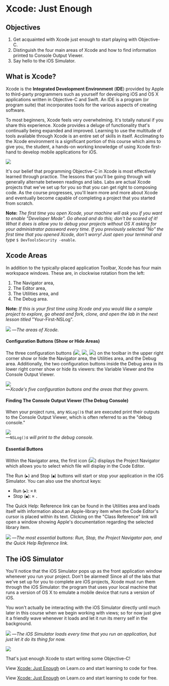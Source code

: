 # Xcode: Just Enough

## Objectives

1. Get acquainted with Xcode just enough to start playing with Objective-C.
2. Distinguish the four main areas of Xcode and how to find information printed to Console Output Viewer.
3. Say hello to the iOS Simulator.

## What is Xcode?

Xcode is the **Integrated Development Environment** (**IDE**) provided by Apple to third-party programmers such as yourself for developing iOS and OS X applications written in Objective-C and Swift. An IDE is a program (or program suite) that incorporates tools for the various aspects of creating software. 

To most beginners, Xcode feels very overwhelming. It's totally natural if you share this experience. Xcode provides a deluge of functionality that's continually being expanded and improved. Learning to use the multitude of tools available through Xcode is an entire set of skills in itself. Acclimating to the Xcode environment is a significant portion of this course which aims to give you, the student, a hands-on working knowledge of using Xcode first-hand to develop mobile applications for iOS.

![](https://curriculum-content.s3.amazonaws.com/reading-ios-xcode/xcode_is_overwhelming.jpg)

It's our belief that programming Objective-C in Xcode is most effectively learned through practice. The lessons that you'll be going through will generally alternate between readings and labs. Labs are actual Xcode projects that we've set up for you so that you can get right to composing code. As the course progresses, you'll learn more and more about Xcode and eventually become capable of completing a project that you started from scratch.

**Note:** *The first time you open Xcode, your machine will ask you if you want to enable "Developer Mode". Go ahead and do this; don't be scared of it! What it does is allow you to debug your projects without OS X asking for your administrator password every time. If you previously selected "No" the first time that you opened Xcode, don't worry! Just open your terminal and type* `$ DevToolsSecurity -enable`.

## Xcode Areas

In addition to the typically-placed application Toolbar, Xcode has four main workspace windows. These are, in clockwise rotation from the left:

1. The Navigator area,
2. The Editor area,
3. The Utilities area, and
4. The Debug area.

**Note:** *If this is your first time using Xcode and you would like a sample project to explore, go ahead and fork, clone, and open the lab in the next lesson titled* "Your-First-NSLog".

![](https://curriculum-content.s3.amazonaws.com/reading-ios-xcode/xcode_areas.png)
—*The areas of Xcode.*

#### Configuration Buttons (Show or Hide Areas)

The three configuration buttons (![][nav_left], ![][nav_middle], ![][nav_right]) on the toolbar in the upper right corner show or hide the Navigator area, the Utilities area, and the Debug area. Additionally, the two configuration buttons inside the Debug area in its lower right corner show or hide its viewers: the Variable Viewer and the Console Output Viewer.

![](https://curriculum-content.s3.amazonaws.com/reading-ios-xcode/xcode_config_buttons.png)  
—*Xcode's five configuration buttons and the areas that they govern.*

#### Finding The Console Output Viewer (The Debug Console)

When your project runs, any `NSLog()`s that are executed print their outputs to the Console Output Viewer, which is often referred to as the "debug console."

![](https://curriculum-content.s3.amazonaws.com/reading-ios-xcode/xcode_nslog_console.png)  
—`NSLog()`*s will print to the debug console.*


#### Essential Buttons

Within the Navigator area, the first icon (![][nav_project]) displays the Project Navigator which allows you to select which file will display in the Code Editor.

The Run (`▶︎`) and Stop (`◼︎`) buttons will start or stop your application in the iOS Simulator. You can also use the shortcut keys: 

  * Run (`▶︎`): `⌘` `R`
  * Stop (`◼︎`): `⌘` `.`

The Quick Help: Reference link can be found in the Utilities area and loads itself with information about an Apple-library item when the Code Editor's cursor is placed within its text. Clicking on the "Class Reference" link will open a window showing Apple's documentation regarding the selected library item. 

![](https://curriculum-content.s3.amazonaws.com/reading-ios-xcode/xcode_basic_buttons.png)
—*The most essential buttons: Run, Stop, the Project Navigator pan, and the Quick Help Reference link.*

## The iOS Simulator

You'll notice that the iOS Simulator pops up as the front application window whenever you run your project. Don't be alarmed! Since all of the labs that we've set up for you to complete are iOS projects, Xcode must run them through the iOS Simulator: the program that uses your local machine that runs a version of OS X to emulate a mobile device that runs a version of iOS.

You won't actually be interacting with the iOS Simulator directly until much later in this course when we begin working with views; so for now just give it a friendly wave whenever it loads and let it run its merry self in the background.

![](https://curriculum-content.s3.amazonaws.com/reading-ios-xcode/xcode_ios_simulator.png)
—*The iOS Simulator loads every time that you run an application, but just let it do its thing for now.*

![](https://curriculum-content.s3.amazonaws.com/reading-ios-xcode/r2d2.gif)

That's just enough Xcode to start writing some Objective-C!


[nav_left]: https://ironboard-curriculum-content.s3.amazonaws.com/iOS/intro-to-xcode/xcode_workspace_nav_left.png
[nav_middle]: https://ironboard-curriculum-content.s3.amazonaws.com/iOS/intro-to-xcode/xcode_workspace_nav_middle.png
[nav_right]: https://ironboard-curriculum-content.s3.amazonaws.com/iOS/intro-to-xcode/xcode_workspace_nav_right.png

[nav_project]: http://ironboard-curriculum-content.s3.amazonaws.com/iOS/intro-to-xcode/xcode_project_navigator_table.png


<p data-visibility='hidden'>View <a href='https://learn.co/lessons/reading-ios-intro-to-xcode' title='Xcode: Just Enough'>Xcode: Just Enough</a> on Learn.co and start learning to code for free.</p>

<p data-visibility='hidden'>View <a href='https://learn.co/lessons/reading-ios-intro-to-xcode'> Xcode: Just Enough</a> on Learn.co and start learning to code for free.</p>
